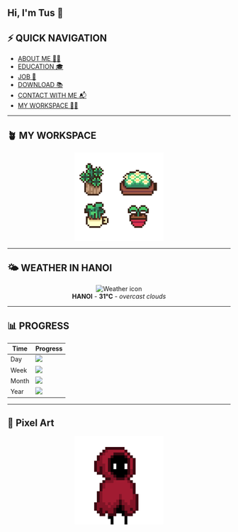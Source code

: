 ## Hi, I'm Tus 👋

## ⚡ QUICK NAVIGATION

- [ABOUT ME 🧑‍💻](#about-me-)
- [EDUCATION 🎓](#education-)
- [JOB 💼](#job-)
- [DOWNLOAD 📚](#download-)
- [CONTACT WITH ME 📬](#contact-with-me-)
- [MY WORKSPACE 🧑‍💻](#my-workspace-)

---

## 🪴 MY WORKSPACE

<p align="center">
  <img src="https://raw.githubusercontent.com/PhunTus/PhunTus/main/assets/tải xuống.gif" width="200" alt="pixel gif" />
</p>

---

## 🌤️ WEATHER IN HANOI

<p align="center">
  <img src="https://img.icons8.com/color/48/000000/partly-cloudy-day--v1.png" alt="Weather icon"/>
  <br />
  <strong>HANOI</strong> - <strong>31°C</strong> - <em>overcast clouds</em>
</p>

---

## 📊 PROGRESS

<!-- PROGRESS-START -->
| Time  | Progress |
|-------|----------|
| Day   | ![](https://progress-bar.dev/39/?width=200&title=Day&color=40c057) |
| Week  | ![](https://progress-bar.dev/6/?width=200&title=Week&color=fab005) |
| Month | ![](https://progress-bar.dev/98/?width=200&title=Month&color=4dabf7) |
| Year  | ![](https://progress-bar.dev/49/?width=200&title=Year&color=be4bdb) |
<!-- PROGRESS-END -->

---
## 🎨 Pixel Art

<p align="center">
  <img src="https://raw.githubusercontent.com/PhunTus/PhunTus/main/assets/pixel.gif" width="200" alt="pixel gif" />
</p>
